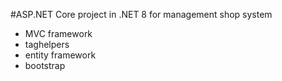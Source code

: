 #ASP.NET Core project in .NET 8 for management shop system
<br>
- MVC framework
- taghelpers
- entity framework
- bootstrap
